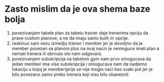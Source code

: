 # Zasto mislim da je ova shema baze bolja
  1. povezivanjem tabele plan za tabelu trainer daje trenerima opciju da prave custom planove, a ne da imaju samo built-in opcije.
  2. raskinuo sam vezu izmedju trainer i member jer je dovoljno da je member povezan sa planom plus na ovaj nacin je nemoguce imati plan a nemati trenera ili obrnuto sto nam odgovara.
  3. povezivanjem subskripcija sa tabelom gym nam prvo omogucava da jedan member ima vise subskripcija i omogucava nam da nadjemo lokaciju u kojoj je member(prije se nije moglo
     naci bas svaki put jer je bilo povezano samo preko trenera koji nisu bilu obavezni)
     
